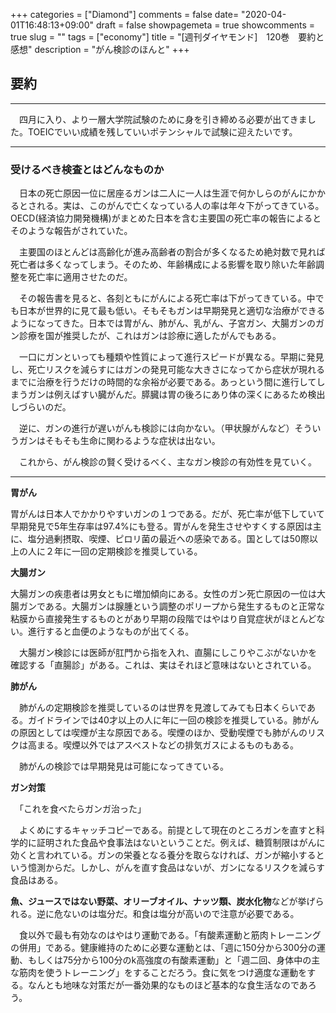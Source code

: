
+++
categories = ["Diamond"]
comments = false
date= "2020-04-01T16:48:13+09:00"
draft = false
showpagemeta = true
showcomments = true
slug = ""
tags = ["economy"]
title = "[週刊ダイヤモンド]　120巻　要約と感想"
description = "がん検診のほんと"
+++


## **要約**

***

　四月に入り、より一層大学院試験のために身を引き締める必要が出てきました。TOEICでいい成績を残していいポテンシャルで試験に迎えたいです。

***

### **受けるべき検査とはどんなものか**

　日本の死亡原因一位に居座るガンは二人に一人は生涯で何かしらのがんにかかるとされる。実は、このがんで亡くなっている人の率は年々下がってきている。OECD(経済協力開発機構)がまとめた日本を含む主要国の死亡率の報告によるとそのような報告がされていた。

　主要国のほとんどは高齢化が進み高齢者の割合が多くなるため絶対数で見れば死亡者は多くなってしまう。そのため、年齢構成による影響を取り除いた年齢調整を死亡率に適用させたのだ。

　その報告書を見ると、各刻ともにがんによる死亡率は下がってきている。中でも日本が世界的に見て最も低い。そもそもガンは早期発見と適切な治療ができるようになってきた。日本では胃がん、肺がん、乳がん、子宮ガン、大腸ガンのガン診療を国が推奨したが、これはガンは診療に適したがんでもある。

　一口にガンといっても種類や性質によって進行スピードが異なる。早期に発見し、死亡リスクを減らすにはガンの発見可能な大きさになってから症状が現れるまでに治療を行うだけの時間的な余裕が必要である。あっという間に進行してしまうガンは例えばすい臓がんだ。膵臓は胃の後ろにあり体の深くにあるため検出しづらいのだ。

　逆に、ガンの進行が遅いがんも検診には向かない。（甲状腺がんなど）そういうガンはそもそも生命に関わるような症状は出ない。

　これから、がん検診の賢く受けるべく、主なガン検診の有効性を見ていく。

***

**胃がん**

胃がんは日本人でかかりやすいガンの１つである。だが、死亡率が低下していて早期発見で5年生存率は97.4%にも登る。胃がんを発生させやすくする原因は主に、塩分過剰摂取、喫煙、ピロリ菌の最近への感染である。国としては50際以上の人に２年に一回の定期検診を推奨している。

**大腸ガン**

大腸ガンの疾患者は男女ともに増加傾向にある。女性のガン死亡原因の一位は大腸ガンである。大腸ガンは腺腫という調整のポリープから発生するものと正常な粘膜から直接発生するものとがあり早期の段階ではやはり自覚症状がほとんどない。進行すると血便のようなものが出てくる。

　大腸ガン検診には医師が肛門から指を入れ、直腸にしこりやこぶがないかを確認する「直腸診」がある。これは、実はそれほど意味はないとされている。

**肺がん**

　肺がんの定期検診を推奨しているのは世界を見渡してみても日本くらいである。ガイドラインでは40才以上の人に年に一回の検診を推奨している。肺がんの原因としては喫煙が主な原因である。喫煙のほか、受動喫煙でも肺がんのリスクは高まる。喫煙以外ではアスベストなどの排気ガスによるものもある。

　肺がんの検診では早期発見は可能になってきている。

**ガン対策**

　「これを食べたらガンガ治った」

　よくめにするキャッチコピーである。前提として現在のところガンを直すと科学的に証明された食品や食事法はないということだ。例えば、糖質制限はがんに効くと言われている。ガンの栄養となる養分を取らなければ、ガンが縮小するという憶測からだ。しかし、がんを直す食品はないが、ガンになるリスクを減らす食品はある。

 **魚、ジュースではない野菜、オリーブオイル、ナッツ類、炭水化物**などが挙げられる。逆に危ないのは塩分だ。和食は塩分が高いので注意が必要である。


 　食以外で最も有効なのはやはり運動である。「有酸素運動と筋肉トレーニングの併用」である。健康維持のために必要な運動とは、「週に150分から300分の運動、もしくは75分から100分のk高強度の有酸素運動」と「週二回、身体中の主な筋肉を使うトレーニング」をすることだろう。食に気をつけ適度な運動をする。なんとも地味な対策だが一番効果的なものほど基本的な食生活なのであろう。
　





